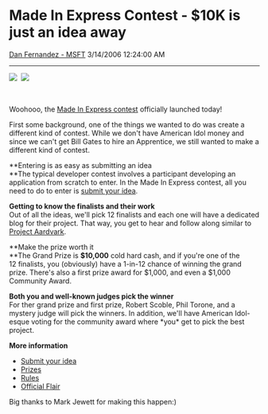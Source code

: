 <div id="page">

# Made In Express Contest - $10K is just an idea away

[Dan Fernandez -
MSFT](https://social.msdn.microsoft.com/profile/Dan%20Fernandez%20-%20MSFT)
3/14/2006 12:24:00 AM

-----

<div id="content">

![](http://www.madeinexpresscontest.com/images/flair-button-05.png) 
![](http://www.madeinexpresscontest.com/images/flair-button-06.png)

 

Woohooo, the [Made In Express contest](http://www.madeinexpress.com/)
officially launched today\!

First some background, one of the things we wanted to do was create a
different kind of contest. While we don't have American Idol money and
since we can't get Bill Gates to hire an Apprentice, we still wanted to
make a different kind of contest.

**Entering is as easy as submitting an idea  
**The typical developer contest involves a participant developing an
application from scratch to enter. In the Made In Express contest, all
you need to do to enter is [submit your
idea](http://www.madeinexpresscontest.com/entry.asp).

**Getting to know the finalists and their work**  
Out of all the ideas, we'll pick 12 finalists and each one will have a
dedicated blog for their project. That way, you get to hear and follow
along similar to [Project Aardvark](http://projectaardvark.com/).

**Make the prize worth it  
**The Grand Prize is **$10,000** cold hard cash, and if you're one of
the 12 finalists, you (obviously) have a 1-in-12 chance of winning the
grand prize. There's also a first prize award for $1,000, and even a
$1,000 Community Award.

**Both you and well-known judges pick the winner**  
For ther grand prize and first prize, Robert Scoble, Phil Torone, and a
mystery judge will pick the winners. In addition, we'll have American
Idol-esque voting for the community award where \*you\* get to pick the
best project.

**More information**

  - [Submit your idea](http://www.madeinexpresscontest.com/entry.asp)
  - [Prizes](http://www.madeinexpresscontest.com/prizes.asp)
  - [Rules](http://www.madeinexpresscontest.com/rules.asp)
  - [Official Flair](http://www.madeinexpresscontest.com/flair.asp)  

Big thanks to Mark Jewett for making this happen:)

</div>

</div>
